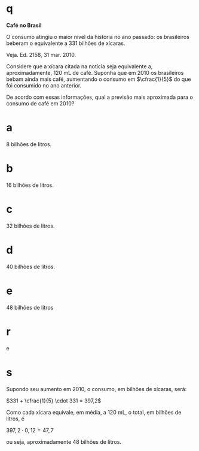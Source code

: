 # q
**Café no Brasil**

O consumo atingiu o maior nível da história no ano passado: os brasileiros beberam o equivalente a 331 bilhões de xícaras.

Veja. Ed. 2158, 31 mar. 2010.

Considere que a xícara citada na notícia seja equivalente a, aproximadamente, 120 mL de café. Suponha que em 2010 os brasileiros bebam ainda mais café, aumentando o consumo em $\cfrac{1}{5}$ do que foi consumido no ano anterior.

De acordo com essas informações, qual a previsão mais aproximada para o consumo de café em 2010?

# a
8 bilhões de litros.

# b
16 bilhões de litros.

# c
32 bilhões de litros.

# d
40 bilhões de litros.

# e
48 bilhões de litros

# r
e

# s
Supondo seu aumento em 2010, o consumo, em bilhões de xícaras, será:

$331 + \cfrac{1}{5} \cdot 331 = 397,2$

Como cada xícara equivale, em média, a 120 mL, o total, em bilhões de litros, é

$397,2 \cdot 0,12 = 47,7$

ou seja, aproximadamente 48 bilhões de litros.

